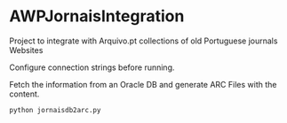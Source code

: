 # AWPJornaisIntegration
Project to integrate with Arquivo.pt collections of old Portuguese journals Websites

Configure connection strings before running.

Fetch the information from an Oracle DB and generate ARC Files with the content.

```
python jornaisdb2arc.py
```
